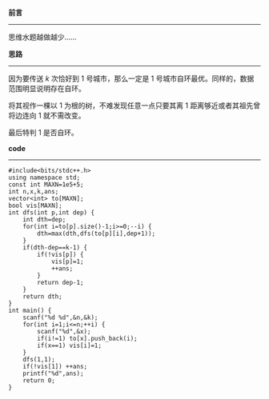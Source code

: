 **前言**

------------

思维水题越做越少……

**思路**

------------

因为要传送 $k$ 次恰好到 $1$ 号城市，那么一定是 $1$ 号城市自环最优。同样的，数据范围明显说明存在自环。

将其视作一棵以 $1$ 为根的树，不难发现任意一点只要其离 $1$ 距离够近或者其祖先曾将边连向 $1$ 就不需改变。

最后特判 $1$ 是否自环。

**code**

------------

```
#include<bits/stdc++.h>
using namespace std;
const int MAXN=1e5+5;
int n,x,k,ans;
vector<int> to[MAXN];
bool vis[MAXN];
int dfs(int p,int dep) {
	int dth=dep;
	for(int i=to[p].size()-1;i>=0;--i) {
		dth=max(dth,dfs(to[p][i],dep+1));
	}
	if(dth-dep==k-1) {
		if(!vis[p]) {
			vis[p]=1;
			++ans;
		}
		return dep-1;
	}
	return dth;
}
int main() {
	scanf("%d %d",&n,&k);
	for(int i=1;i<=n;++i) {
		scanf("%d",&x);
		if(i!=1) to[x].push_back(i);
		if(x==1) vis[i]=1;
	}
	dfs(1,1);
	if(!vis[1]) ++ans;
	printf("%d",ans);
	return 0;
} 
```